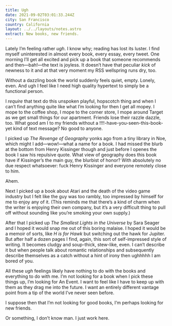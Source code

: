 ```yaml
---
title: Ugh
date: 2021-09-02T03:01:33.244Z
city: San Francisco
country: California
layout: ../../layouts/notes.astro
extract: New books, new friends.
---
```

Lately I’m feeling rather _ugh_. I know why; reading has lost its luster. I find myself uninterested in almost every book, every essay, every tweet. One morning I’ll get all excited and pick up a book that someone recommends and then—bah!—the text is joyless. It doesn’t have that peculiar _kick_ of newness to it and at that very moment my RSS wellspring runs dry, too.

Without a dazzling book the world suddenly feels quiet, empty. Lonely, even. And ugh I feel like I need high quality hypertext to simply be a functional person.

I _require_ that text do this unspoken playful, hopscotch thing and when I can’t find anything quite like what I’m looking for then I get all mopey. I mope to the coffee shop, I mope to the corner store, I mope around Target as we get small things for our apartment. Friends lose their razzle dazzle, too. What good am I to my friends without a !!!!-have-you-seen-this-book-yet kind of text message? No good to anyone.

I picked up *The Revenge of Geography*  yonks ago from a tiny library in Noe, which might I add—wow!—what a name for a book. I had missed the blurb at the bottom from Henry Kissinger though and just before I openes the book I saw his repulsive quote. What view of geography does this book have if Kissinger’s the main guy, the blurbist of honor? With absolutely no due respect whatsoever: fuck Henry Kissinger and everyone remotely close to him. 

Ahem. 

Next I picked up a book about Atari and the death of the video game industry but I felt like the guy was too rambly, too impressed by himself for me to enjoy any of it. (This reminds me that there’s a kind of charm when the writer is enjoying their own company, but it’s a very difficult thing to pull off without sounding like you’re smoking your own supply.)

After that I picked up *The Smallest Lights in the Universe* by Sara Seager and I hoped it would snap me out of this boring malaise. I hoped it would be a memoir of sorts, like *H is for Hawk* but switching out the hawk for Jupiter. But after half a dozen pages I find, again, this sort of self-impressed style of writing. It becomes cludgy and soup-thick, stew-like, even. I can’t describe it but when people talk about romantic relationships and subsequently describe themselves as a catch without a hint of irony then ughhhhh I am bored of you. 

All these _ugh_ feelings likely have nothing to do with the books and everything to do with me. I’m not looking for a book when I pick these things up, I’m looking for An Event. I want to feel like I have to keep up with them as they drag me into the future. I want an entirely different vantage point from a tip of the world I’ve never seen before. 

I suppose then that I’m not looking for good books, I’m perhaps looking for new friends. 

Or something, I don’t know man. I just work here.
